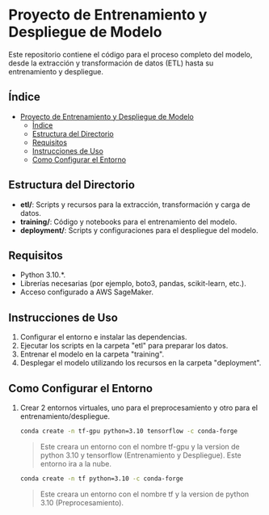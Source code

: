 # Proyecto de Entrenamiento y Despliegue de Modelo

Este repositorio contiene el código para el proceso completo del modelo, desde la extracción y transformación de datos (ETL) hasta su entrenamiento y despliegue.

## Índice

- [Proyecto de Entrenamiento y Despliegue de Modelo](#proyecto-de-entrenamiento-y-despliegue-de-modelo)
	- [Índice](#índice)
	- [Estructura del Directorio](#estructura-del-directorio)
	- [Requisitos](#requisitos)
	- [Instrucciones de Uso](#instrucciones-de-uso)
	- [Como Configurar el Entorno](#como-configurar-el-entorno)

## Estructura del Directorio

- **etl/**: Scripts y recursos para la extracción, transformación y carga de datos.
- **training/**: Código y notebooks para el entrenamiento del modelo.
- **deployment/**: Scripts y configuraciones para el despliegue del modelo.

## Requisitos

- Python 3.10.*.
- Librerías necesarias (por ejemplo, boto3, pandas, scikit-learn, etc.).
- Acceso configurado a AWS SageMaker.

## Instrucciones de Uso

1. Configurar el entorno e instalar las dependencias.
2. Ejecutar los scripts en la carpeta "etl" para preparar los datos.
3. Entrenar el modelo en la carpeta "training".
4. Desplegar el modelo utilizando los recursos en la carpeta "deployment".


## Como Configurar el Entorno
1. Crear 2 entornos virtuales, uno para el preprocesamiento y otro para el entrenamiento/despliegue.
   
   	```bash
	conda create -n tf-gpu python=3.10 tensorflow -c conda-forge
	```	
	>Este creara un entorno con el nombre tf-gpu y la version de python 3.10 y tensorflow (Entrenamiento y Despliegue).
	>Este entorno ira a la nube.

	```bash
	conda create -n tf python=3.10 -c conda-forge
	```
	>Este creara un entorno con el nombre tf y la version de python 3.10 (Preprocesamiento).